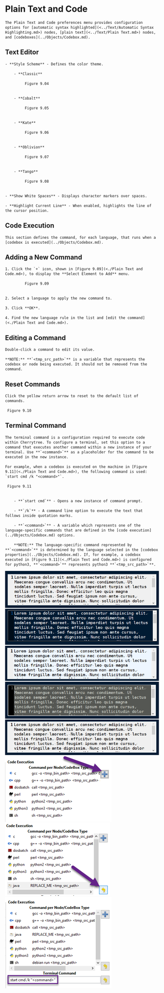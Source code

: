 
# Plain Text and Code


	The Plain Text and Code preferences menu provides configuration options for [automatic syntax highlighted](<../Text/Automatic Syntax Highlighting.md>) nodes, [plain text](<../Text/Plain Text.md>) nodes, and [codeboxes](../Objects/Codebox.md).

 ## Text Editor

	- **Style Scheme** - Defines the color theme.

		- **Classic**
		
			 Figure 9.04
			

		- **Cobalt**
		
			 Figure 9.05
			

		- **Kate**
		
			 Figure 9.06
			

		- **Oblivion**
		
			 Figure 9.07
			

		- **Tango**
		
			 Figure 9.08
			

	- **Show White Spaces** - Displays character markers over spaces.

	- **Highlight Current Line** - When enabled, highlights the line of the cursor position.

 ## Code Execution

	This section defines the command, for each language, that runs when a [codebox is executed](../Objects/Codebox.md).

 ## Adding a New Command

	1. Click the `+` icon, shown in [Figure 9.09](<./Plain Text and Code.md>), to display the **Select Element to Add** menu.
	
			 Figure 9.09
			

	2. Select a language to apply the new command to.

	3. Click **OK**.

	4. Find the new language rule in the list and [edit the command](<./Plain Text and Code.md>).

 ## Editing a Command

	Double-click a command to edit its value.

	**NOTE:** **`<tmp_src_path>`** is a variable that represents the codebox or node being executed. It should not be removed from the command.

 ## Reset Commands

	Click the yellow return arrow to reset to the default list of commands.
	
	 Figure 9.10
	

 ## Terminal Command

	The terminal command is a configuration required to execute code within Cherrytree. To configure a terminal, set this option to a command that executes another command within a new instance of your terminal. Use **`<command>`** as a placeholder for the command to be executed in the new instance.
	
	For example, when a codebox is executed on the machine in [Figure 9.11](<./Plain Text and Code.md>), the following command is used: `start cmd /k "<command>"`.
	
	 Figure 9.11
	
	
		- **`start cmd`** - Opens a new instance of command prompt.

		- **`/k`** - A command line option to execute the text that follows inside quotation marks.

		- **`<command>`** - A variable which represents one of the language-specific commands that are defined in the [code execution](../Objects/Codebox.md) options.

		**NOTE:** The language-specific command represented by **`<command>`** is determined by the language selected in the [codebox properties](../Objects/Codebox.md). If, for example, a codebox executed in [Figure 9.11](<./Plain Text and Code.md>) is configured for python3, **`<command>`** represents python3 **`<tmp_src_path>`**.
![unnamed_3139d32c93cd49bf9c941cf0dc98d2c1](./unnamed_3139d32c93cd49bf9c941cf0dc98d2c1.png)
![unnamed_a9488d990bbb459991ce5dd2b45ed1f0](./unnamed_a9488d990bbb459991ce5dd2b45ed1f0.png)
![unnamed_fc377a4c4a15444d85e7ce8a3a578a8e](./unnamed_fc377a4c4a15444d85e7ce8a3a578a8e.png)
![unnamed_ddd1dfb23b984ef89af61a26146d3f31](./unnamed_ddd1dfb23b984ef89af61a26146d3f31.png)
![unnamed_7412b29347294739a14ff3d719db3ad0](./unnamed_7412b29347294739a14ff3d719db3ad0.png)
![unnamed_29a3b2e95d654441958842dea2bc372f](./unnamed_29a3b2e95d654441958842dea2bc372f.png)
![unnamed_ab9099a435a240ae9af305535ec42e08](./unnamed_ab9099a435a240ae9af305535ec42e08.png)
![unnamed_aefcfad8efc84849b3aa7efe4458a885](./unnamed_aefcfad8efc84849b3aa7efe4458a885.png)
